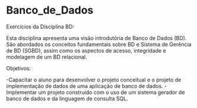 # Banco_de_Dados

Exercícios da Disciplina BD:

Esta disciplina apresenta uma visão introdutória de Banco de Dados (BD). 
São abordados os conceitos fundamentais sobre BD e Sistema de Gerência de BD (SGBD), assim como os aspectos de acesso, integridade e
modelagem de um BD relacional. 

Objetivos:

-Capacitar o aluno para desenvolver o projeto conceitual e o projeto de implementação de dados de uma aplicação de banco de dados.
-Implementar um projeto construído com o uso de um sistema gerador de banco de dados e da linguagem de consulta SQL.
